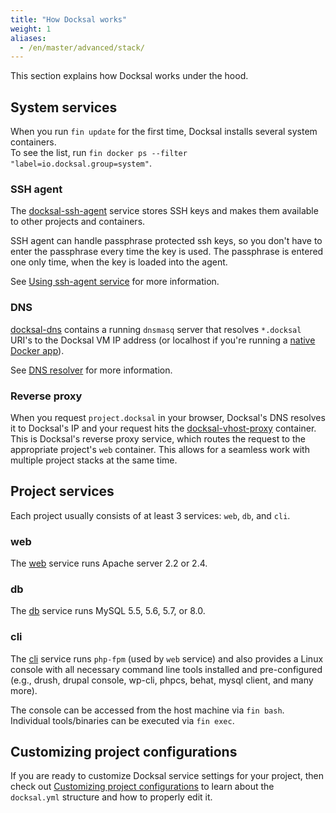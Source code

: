```yaml
---
title: "How Docksal works"
weight: 1
aliases:
  - /en/master/advanced/stack/
---
```



This section explains how Docksal works under the hood.

<a name="docksal-system-services"></a>
## System services

When you run `fin update` for the first time, Docksal installs several system containers.  
To see the list, run `fin docker ps --filter "label=io.docksal.group=system"`.

### SSH agent

The [docksal-ssh-agent](https://github.com/docksal/service-ssh-agent) service stores SSH keys and makes them available 
to other projects and containers.

SSH agent can handle passphrase protected ssh keys, so you don't have to enter the passphrase every time the key is used. 
The passphrase is entered one only time, when the key is loaded into the agent.

See [Using ssh-agent service](/core/system-ssh-agent/) for more information. 

### DNS

[docksal-dns](https://github.com/docksal/service-dns) contains a running `dnsmasq` server that resolves `*.docksal` URI's 
to the Docksal VM IP address (or localhost if you're running a [native Docker app](/getting-started/docker-modes/)).

See [DNS resolver](/core/system-dns/) for more information.

### Reverse proxy

When you request `project.docksal` in your browser, Docksal's DNS resolves it to Docksal's IP and your request hits the 
[docksal-vhost-proxy](https://github.com/docksal/service-vhost-proxy) container. 
This is Docksal's reverse proxy service, which routes the request to the appropriate project's `web` container. 
This allows for a seamless work with multiple project stacks at the same time.

<a name="docksal-project-services"></a>
## Project services

Each project usually consists of at least 3 services: `web`, `db`, and `cli`.

### web

The [web](https://github.com/docksal/service-web) service runs Apache server 2.2 or 2.4.

### db

The [db](https://github.com/docksal/service-db) service runs MySQL 5.5, 5.6, 5.7, or 8.0.

### cli

The [cli](https://github.com/docksal/service-cli) service runs `php-fpm` (used by `web` service) and also provides 
a Linux console with all necessary command line tools installed and pre-configured 
(e.g., drush, drupal console, wp-cli, phpcs, behat, mysql client, and many more).

The console can be accessed from the host machine via `fin bash`. Individual tools/binaries can be executed via `fin exec`.

<a name="project-customization"></a>
## Customizing project configurations

If you are ready to customize Docksal service settings for your project, then check out [Customizing project configurations](/stack/config/)
to learn about the `docksal.yml` structure and how to properly edit it.

